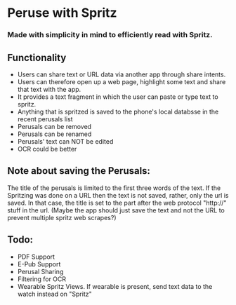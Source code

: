 # Peruse with Spritz
### Made with simplicity in mind to efficiently read with Spritz.

## Functionality 
- Users can share text or URL data via another app through share intents.
- Users can therefore open up a web page, highlight some text and share that text with the app.
- It provides a text fragment in which the user can paste or type text to spritz.
- Anything that is spritzed is saved to the phone's local databsse in the recent perusals list
- Perusals can be removed
- Perusals can be renamed
- Perusals' text can NOT be edited
- OCR could be better

## Note about saving the Perusals:
The title of the perusals is limited to the first three words of the text.
If the Spritzing was done on a URL then the text is not saved, rather, only
the url is saved. In that case, the title is set to the part after the web protocol
"http://" stuff in the url. (Maybe the app should just save the text and not the
URL to prevent multiple spritz web scrapes?)

## Todo:
- PDF Support
- E-Pub Support
- Perusal Sharing
- Filtering for OCR
- Wearable Spritz Views. If wearable is present, send text data to the watch instead on "Spritz"

